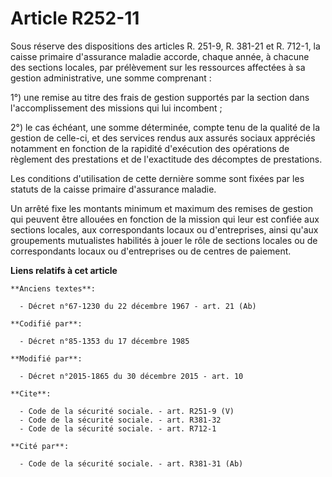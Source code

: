 # Article R252-11

Sous réserve des dispositions des articles R. 251-9, R. 381-21 et R. 712-1, la caisse primaire d'assurance maladie accorde,
chaque année, à chacune des sections locales, par prélèvement sur les ressources affectées à sa gestion administrative, une
somme comprenant :

1°) une remise au titre des frais de gestion supportés par la section dans l'accomplissement des missions qui lui incombent ;

2°) le cas échéant, une somme déterminée, compte tenu de la qualité de la gestion de celle-ci, et des services rendus aux
assurés sociaux appréciés notamment en fonction de la rapidité d'exécution des opérations de règlement des prestations et de
l'exactitude des décomptes de prestations.

Les conditions d'utilisation de cette dernière somme sont fixées par les statuts de la caisse primaire d'assurance maladie.

Un arrêté fixe les montants minimum et maximum des remises de gestion qui peuvent être allouées en fonction de la mission qui
leur est confiée aux sections locales, aux correspondants locaux ou d'entreprises, ainsi qu'aux groupements mutualistes
habilités à jouer le rôle de sections locales ou de correspondants locaux ou d'entreprises ou de centres de paiement.

**Liens relatifs à cet article**

	**Anciens textes**:

	  - Décret n°67-1230 du 22 décembre 1967 - art. 21 (Ab)

	**Codifié par**:

	  - Décret n°85-1353 du 17 décembre 1985

	**Modifié par**:

	  - Décret n°2015-1865 du 30 décembre 2015 - art. 10

	**Cite**:

	  - Code de la sécurité sociale. - art. R251-9 (V)
	  - Code de la sécurité sociale. - art. R381-32
	  - Code de la sécurité sociale. - art. R712-1

	**Cité par**:

	  - Code de la sécurité sociale. - art. R381-31 (Ab)
